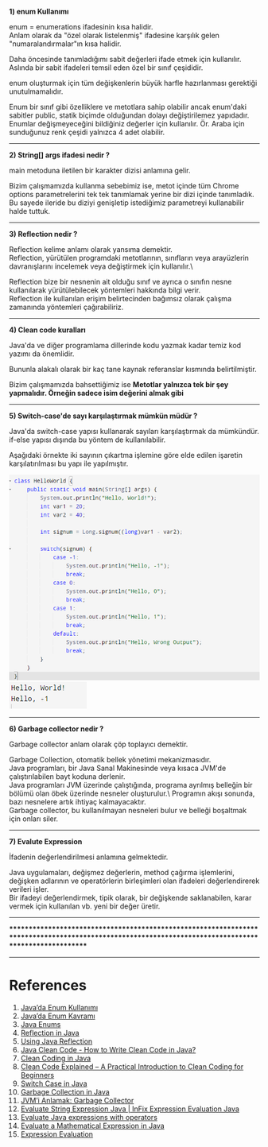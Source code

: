 **1) enum Kullanımı**

enum = enumerations ifadesinin kısa halidir.\
Anlam olarak da "özel olarak listelenmiş" ifadesine karşılık gelen "numaralandırmalar"ın kısa halidir.

Daha öncesinde tanımladığımı sabit değerleri ifade etmek için kullanılır.
Aslında bir sabit ifadeleri temsil eden özel bir sınıf çeşididir.

enum oluşturmak için tüm değişkenlerin büyük harfle hazırlanması gerektiği unutulmamalıdır.

Enum bir sınıf gibi özelliklere ve metotlara sahip olabilir ancak enum'daki sabitler public, statik biçimde olduğundan dolayı değiştirilemez yapıdadır.
Enumlar değişmeyeceğini bildiğiniz değerler için kullanılır.
Ör. Araba için sunduğunuz renk çeşidi yalnızca 4 adet olabilir.

---
**2) String[] args ifadesi nedir ?**

main metoduna iletilen bir karakter dizisi anlamına gelir.

Bizim çalışmamızda kullanma sebebimiz ise, metot içinde tüm Chrome options parametrelerini tek tek tanımlamak yerine bir dizi içinde tanımladık.\
Bu sayede ileride bu diziyi genişletip istediğimiz parametreyi kullanabilir halde tuttuk.

---
**3) Reflection nedir ?**

Reflection kelime anlamı olarak yansıma demektir.\
Reflection, yürütülen programdaki metotlarının, sınıfların veya arayüzlerin davranışlarını incelemek veya değiştirmek için kullanılır.\

Reflection bize bir nesnenin ait olduğu sınıf ve ayrıca o sınıfın nesne kullanılarak yürütülebilecek yöntemleri hakkında bilgi verir.\
Reflection ile kullanılan erişim belirtecinden bağımsız olarak çalışma zamanında yöntemleri çağırabiliriz.

---
**4) Clean code kuralları**

Java'da ve diğer programlama dillerinde kodu yazmak kadar temiz kod yazımı da önemlidir.

Bununla alakalı olarak bir kaç tane kaynak referanslar kısmında belirtilmiştir. 

Bizim çalışmamızda bahsettiğimiz ise <b> Metotlar yalnızca tek bir şey yapmalıdır. Örneğin sadece isim değerini almak gibi </b>


---
**5) Switch-case'de sayı karşılaştırmak mümkün müdür ?**

Java'da switch-case yapısı kullanarak sayıları karşılaştırmak da mümkündür. 
if-else yapısı dışında bu yöntem de kullanılabilir.

Aşağıdaki örnekte iki sayının çıkartma işlemine göre elde edilen işaretin karşılatırılması bu yapı ile yapılmıştır.


![img.png](img.png)
![img_1.png](img_1.png)

---

**6) Garbage collector nedir ?**
  
Garbage collector anlam olarak çöp toplayıcı demektir.

Garbage Collection, otomatik bellek yönetimi mekanizmasıdır.\
Java programları, bir Java Sanal Makinesinde veya kısaca JVM'de çalıştırılabilen bayt koduna derlenir.\
Java programları JVM üzerinde çalıştığında, programa ayrılmış belleğin bir bölümü olan öbek üzerinde nesneler oluşturulur.\ 
Programın akışı sonunda, bazı nesnelere artık ihtiyaç kalmayacaktır.\
Garbage collector, bu kullanılmayan nesneleri bulur ve belleği boşaltmak için onları siler.

---

**7) Evalute Expression**

İfadenin değerlendirilmesi anlamına gelmektedir.

Java uygulamaları, değişmez değerlerin, method çağırma işlemlerini, değişken adlarının ve operatörlerin birleşimleri olan ifadeleri değerlendirerek verileri işler.\
Bir ifadeyi değerlendirmek, tipik olarak, bir değişkende saklanabilen, karar vermek için kullanılan vb. yeni bir değer üretir.

---

<b>
****************************************************************************************************************************************************
</b>

---
# References

1. [Java’da Enum Kullanımı](https://medium.com/gokhanyavas/javada-enum-kullan%C4%B1m%C4%B1-31015e8402b5)
2. [Java’da Enum Kavramı](https://emrecelen.com.tr/javada-enum-kavrami/)
3. [Java Enums](https://www.w3schools.com/java/java_enums.asp)
4. [Reflection in Java](https://www.geeksforgeeks.org/reflection-in-java/)
5. [Using Java Reflection](https://www.oracle.com/technical-resources/articles/java/javareflection.html)
6. [Java Clean Code - How to Write Clean Code in Java?](https://www.scaler.com/topics/java/java-clean-code/)
7. [Clean Coding in Java](https://www.baeldung.com/java-clean-code)
8. [Clean Code Explained – A Practical Introduction to Clean Coding for Beginners](https://www.freecodecamp.org/news/clean-coding-for-beginners/)
9. [Switch Case in Java](https://www.scaler.com/topics/java/switch-case-in-java/)
10. [Garbage Collection in Java](https://www.geeksforgeeks.org/garbage-collection-java/)
11. [JVM’i Anlamak: Garbage Collector](https://tugrulbayrak.medium.com/jvm-garbage-collector-nedir-96e76b6f6239)
12. [Evaluate String Expression Java | InFix Expression Evaluation Java](https://codedaily.in/evaluate-string-expression-java/)
13. [Evaluate Java expressions with operators](https://www.infoworld.com/article/2940467/java-101-evaluate-java-expressions-with-operators.html#:~:text=Java%20applications%20process%20data%20by,a%20decision%2C%20and%20so%20on.)
14. [Evaluate a Mathematical Expression in Java](https://www.delftstack.com/howto/java/java-evaluate-expression/)
15. [Expression Evaluation](https://www.geeksforgeeks.org/expression-evaluation/)
